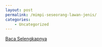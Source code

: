 ```yaml
---
layout: post
permalink: /mimpi-seseorang-lawan-jenis/
categories:
    - Uncategorized
---
```


[Baca Selengkapnya](/05)